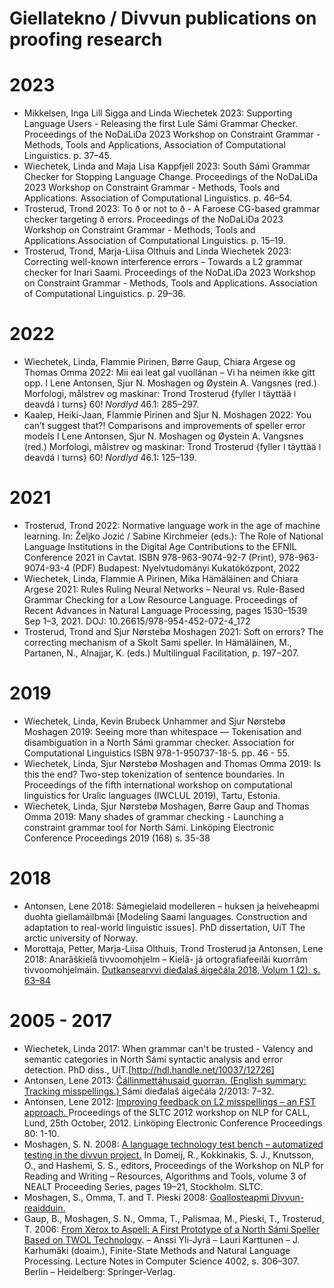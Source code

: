 Giellatekno / Divvun publications on proofing research
======================================================

# 2023

- Mikkelsen, Inga Lill Sigga and Linda Wiechetek 2023: Supporting Language Users - Releasing the first Lule Sámi Grammar Checker. Proceedings of the NoDaLiDa 2023 Workshop on Constraint Grammar - Methods, Tools and Applications, Association of Computational Linguistics. p. 37–45.
- Wiechetek, Linda and Maja Lisa Kappfjell 2023: South Sámi Grammar Checker for Stopping Language Change. Proceedings of the NoDaLiDa 2023 Workshop on Constraint Grammar - Methods, Tools and Applications. Association of Computational Linguistics. p. 46–54.
- Trosterud, Trond 2023: To ð or not to ð - A Faroese CG-based grammar checker targeting ð errors. Proceedings of the NoDaLiDa 2023 Workshop on Constraint Grammar - Methods, Tools and Applications.Association of Computational Linguistics. p. 15–19.
- Trosterud, Trond, Marja-Liisa Olthuis and Linda Wiechetek 2023: Correcting well-known interference errors – Towards a L2 grammar checker for Inari Saami. Proceedings of the NoDaLiDa 2023 Workshop on Constraint Grammar - Methods, Tools and Applications. Association of Computational Linguistics. p. 29–36.

# 2022

- Wiechetek, Linda, Flammie Pirinen, Børre Gaup, Chiara Argese og Thomas Omma 2022: Mii eai leat gal vuollánan – Vi ha neimen ikke gitt opp. I Lene Antonsen, Sjur N. Moshagen og Øystein A. Vangsnes (red.) Morfologi, målstrev og maskinar: Trond Trosterud {fyller ǀ täyttää ǀ deavdá ǀ turns} 60! *Nordlyd* 46.1: 285–297.
- Kaalep, Heiki-Jaan, Flammie Pirinen and Sjur N. Moshagen 2022: You can’t suggest that?! Comparisons and improvements of speller error models I Lene Antonsen, Sjur N. Moshagen og Øystein A. Vangsnes (red.) Morfologi, målstrev og maskinar: Trond Trosterud {fyller ǀ täyttää ǀ deavdá ǀ turns} 60! *Nordlyd* 46.1: 125–139.

# 2021

- Trosterud, Trond 2022: Normative language work in the age of machine learning. In: Željko Jozić / Sabine Kirchmeier (eds.): The Role of National Language Institutions in the Digital Age Contributions to the EFNIL Conference 2021 in Cavtat. ISBN 978-963-9074-92-7 (Print), 978-963-9074-93-4 (PDF) Budapest: Nyelvtudományi Kukatóközpont, 2022
- Wiechetek, Linda, Flammie A Pirinen, Mika Hämäläinen and Chiara Argese 2021: Rules Ruling Neural Networks – Neural vs. Rule-Based Grammar Checking for a Low Resource Language. Proceedings of Recent Advances in Natural Language Processing, pages 1530–1539 Sep 1–3, 2021. DOJ: 10.26615/978-954-452-072-4_172
- Trosterud, Trond and Sjur Nørstebø Moshagen 2021: Soft on errors? The correcting mechanism of a Skolt Sami speller. In Hämäläinen, M., Partanen, N., Alnajjar, K. (eds.) Multilingual Facilitation, p. 197−207.

# 2019

- Wiechetek, Linda, Kevin Brubeck Unhammer and Sjur Nørstebø Moshagen 2019: Seeing more than whitespace — Tokenisation and disambiguation in a North Sámi grammar checker. Association for Computational Linguistics ISBN 978-1-950737-18-5. pp. 46 - 55.
- Wiechetek, Linda, Sjur Nørstebø Moshagen and Thomas Omma 2019: Is this the end? Two-step tokenization of sentence boundaries. In Proceedings of the fifth international workshop on computational linguistics for Uralic languages (IWCLUL 2019), Tartu, Estonia.
- Wiechetek, Linda, Sjur Nørstebø Moshagen, Børre Gaup and Thomas Omma 2019: Many shades of grammar checking - Launching a constraint grammar tool for North Sámi. Linköping Electronic Conference Proceedings 2019 (168) s. 35-38

# 2018

- Antonsen, Lene 2018: Sámegielaid modelleren – huksen ja heiveheapmi duohta giellamáilbmái [Modeling Saami languages. Construction and adaptation to real-world linguistic issues]. PhD dissertation, UiT The arctic university of Norway.
- Morottaja, Petter, Marja-Liisa Olthuis, Trond Trosterud ja Antonsen, Lene 2018:  Anarâškielâ tivvoomohjelm – Kielâ- já ortografiafeeilâi kuorrâm tivvoomohjelmáin. [Dutkansearvvi dieđalaš áigečála 2018, Volum 1 (2). s. 63–84](http://dutkansearvi.fi/verkkolehti-ps/julkaisut-ps/nr-12018-ps/)

# 2005 - 2017

- Wiechetek, Linda 2017: When grammar can't be trusted - Valency and semantic categories in North Sámi syntactic analysis and error detection. PhD diss., UiT.[http://hdl.handle.net/10037/12726]
- Antonsen, Lene 2013: [Čállinmettáhusaid guorran. (English summary: Tracking misspellings.) ](http://site.uit.no/aigecala/sda-2-2013-lene-antonsen/)  Sámi dieđalaš áigečála 2/2013: 7–32.
- Antonsen, Lene 2012: [Improving feedback on L2 misspellings – an FST approach. ](http://giellatekno.uit.no/background/fst_approach_antonsen.pdf) Proceedings of the SLTC 2012 workshop on NLP for CALL, Lund, 25th October, 2012. Linköping Electronic Conference Proceedings 80: 1-10.
- Moshagen, S. N. 2008: [A language technology test bench – automatized testing in the divvun project.](http://dspace.utlib.ee/dspace/bitstream/10062/8697/1/Moshagen.pdf) In Domeij, R., Kokkinakis, S. J., Knutsson, O., and Hashemi, S. S., editors, Proceedings of the Workshop on NLP for Reading and Writing – Resources, Algorithms and Tools, volume 3 of NEALT Proceeding Series, pages 19–21, Stockholm. SLTC.
- Moshagen, S., Omma, T. and T. Pieski 2008: [Goallosteapmi Divvun-reaidduin.](http://giellatekno.uit.no/background/Goallosteapmi_Divvun.pdf)
- Gaup, B., Moshagen, S. N., Omma, T., Palismaa, M., Pieski, T., Trosterud, T. 2006: [From Xerox to Aspell: A First Prototype of a North Sámi Speller Based on TWOL Technology](http://www.springerlink.com/content/an651qt0g45k55u1/). – Anssi Yli-Jyrä – Lauri Karttunen – J. Karhumäki (doaim.), Finite-State Methods and Natural Language Processing. Lecture Notes in Computer Science 4002, s. 306–307. Berlin – Heidelberg: Springer-Verlag.
